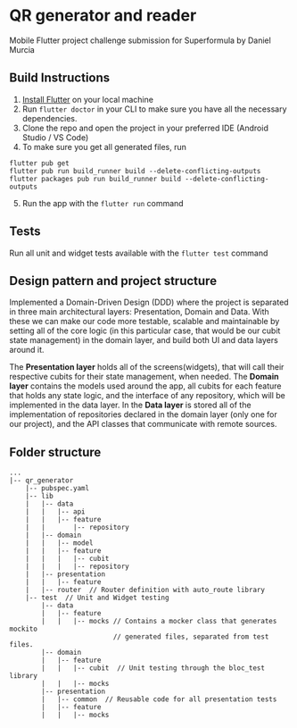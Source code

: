 
# QR generator and reader
Mobile Flutter project challenge submission for Superformula by Daniel Murcia

## Build Instructions

1. [Install Flutter](https://flutter.dev/docs/get-started/install) on your local machine
2. Run `flutter doctor`  in your CLI to make sure you have all the necessary dependencies.
3. Clone the repo and open the project in your preferred IDE (Android Studio / VS Code)
4. To make sure you get all generated files, run
```
flutter pub get
flutter pub run build_runner build --delete-conflicting-outputs
flutter packages pub run build_runner build --delete-conflicting-outputs
```
5. Run the app with the `flutter run` command

## Tests

Run all unit and widget tests available with the `flutter test` command

## Design pattern and project structure
Implemented a Domain-Driven Design (DDD) where the project is separated in three main architectural layers: Presentation, Domain and Data. With these we can make our code more testable, scalable and maintainable by setting all of the core logic (in this particular case, that would be our cubit state management) in the domain layer, and build both UI and data layers around it.

The **Presentation layer** holds all of the screens(widgets), that will call their respective cubits for their state management, when needed.
The **Domain layer** contains the models used around the app, all cubits for each feature that holds any state logic, and the interface of any repository, which will be implemented in the data layer.
In the **Data layer** is stored all of the implementation of repositories declared in the domain layer (only one for our project), and the API classes that communicate with remote sources.

## Folder structure
```
...
|-- qr_generator 
    |-- pubspec.yaml   
    |-- lib   
    |   |-- data  
    |   |   |-- api  
    |   |   |-- feature  
    |   |       |-- repository  
    |   |-- domain  
    |   |   |-- model  
    |   |   |-- feature 
    |   |   |   |-- cubit  
    |   |   |   |-- repository    
    |   |-- presentation  
    |   |   |-- feature
    |   |-- router  // Router definition with auto_route library
    |-- test  // Unit and Widget testing
        |-- data  
        |   |-- feature
        |   |   |-- mocks // Contains a mocker class that generates mockito 
						  // generated files, separated from test files.
        |-- domain  
        |   |-- feature 
        |   |   |-- cubit  // Unit testing through the bloc_test library
        |   |   |-- mocks  
        |-- presentation 
        |   |-- common  // Reusable code for all presentation tests 
        |   |-- feature
        |   |   |-- mocks  
```


